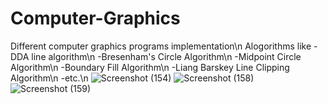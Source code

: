 # Computer-Graphics
Different computer graphics programs implementation\n 
Alogorithms like  -DDA line algorithm\n
                  -Bresenham's Circle Algorithm\n
                  -Midpoint Circle Algorithm\n
                  -Boundary Fill Algorithm\n
                  -Liang Barskey Line Clipping Algorithm\n
                  -etc.\n
![Screenshot (154)](https://user-images.githubusercontent.com/62588358/145666905-65071bc0-3302-46d8-9457-549602ccb3fb.png)
![Screenshot (158)](https://user-images.githubusercontent.com/62588358/145666910-f999fc10-d726-46b9-8351-37e5cee12b9d.png)
![Screenshot (159)](https://user-images.githubusercontent.com/62588358/145666913-57faf811-8b78-4d0f-bcff-7e5952688069.png)
